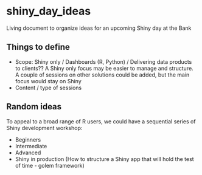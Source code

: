 # shiny_day_ideas
Living document to organize ideas for an upcoming Shiny day at the Bank

## Things to define
* Scope: Shiny only / Dashboards (R, Python) / Delivering data products to clients??
  A Shiny only focus may be easier to manage and structure. A couple of sessions on other solutions could be added, but the main focus would stay on Shiny
* Content / type of sessions

## Random ideas
To appeal to a broad range of R users, we could have a sequential series of Shiny development workshop:
* Beginners
* Intermediate
* Advanced
* Shiny in production (How to structure a Shiny app that will hold the test of time - golem framework)
